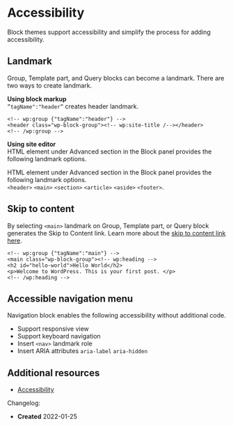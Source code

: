 # Accessibility

Block themes support accessibility and simplify the process for adding accessibility.

## Landmark

Group, Template part, and Query blocks can become a landmark. There are two ways to create landmark.

**Using block markup**  
`”tagName":"header”` creates header landmark.

```
<!-- wp:group {"tagName":"header"} -->
<header class="wp-block-group"><!-- wp:site-title /--></header>
<!-- /wp:group -->
```

**Using site editor**  
HTML element under Advanced section in the Block panel provides the following landmark options.  

HTML element under Advanced section in the Block panel provides the following landmark options.  
`<header>` `<main>` `<section>` `<article>` `<aside>` `<footer>`.

## Skip to content

By selecting `<main>` landmark on Group, Template part, or Query block generates the Skip to Content link. Learn more about the [skip to content link here](https://make.wordpress.org/themes/handbook/review/required/#3-accessibility).

```
<!-- wp:group {"tagName":"main"} -->
<main class="wp-block-group"><!-- wp:heading -->
<h2 id="hello-world">Hello World</h2>
<p>Welcome to WordPress. This is your first post. </p>
<!-- /wp:heading -->
```

## Accessible navigation menu

Navigation block enables the following accessibility without additional code.

*   Support responsive view
*   Support keyboard navigation
*   Insert `<nav>` landmark role
*   Insert ARIA attributes `aria-label` `aria-hidden`

## Additional resources

*   [Accessibility](https://make.wordpress.org/themes/handbook/review/accessibility/)

Changelog:

*   **Created** 2022-01-25
